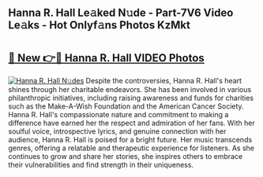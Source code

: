 ## Hanna R. Hall Le𝚊ked N𝚞de - Part-7V6 Video Le𝚊ks - Hot Onlyf𝚊ns Photos KzMkt

# <h2><a href="http://ab67613.deff.icu/?id=Hanna+R.+Hall">🔗 New 👉🔴 Hanna R. Hall VIDEO Photos</a></h2>

[![Hanna R. Hall N𝚞des](https://i.imgur.com/rIISA9y.gif)](http://ab67613.deff.icu/?id=Hanna+R.+Hall)
Despite the controversies, Hanna R. Hall's heart shines through her charitable endeavors. She has been involved in various philanthropic initiatives, including raising awareness and funds for charities such as the Make-A-Wish Foundation and the American Cancer Society. Hanna R. Hall's compassionate nature and commitment to making a difference have earned her the respect and admiration of her fans. With her soulful voice, introspective lyrics, and genuine connection with her audience, Hanna R. Hall is poised for a bright future. Her music transcends genres, offering a relatable and therapeutic experience for listeners. As she continues to grow and share her stories, she inspires others to embrace their vulnerabilities and find strength in their uniqueness.
